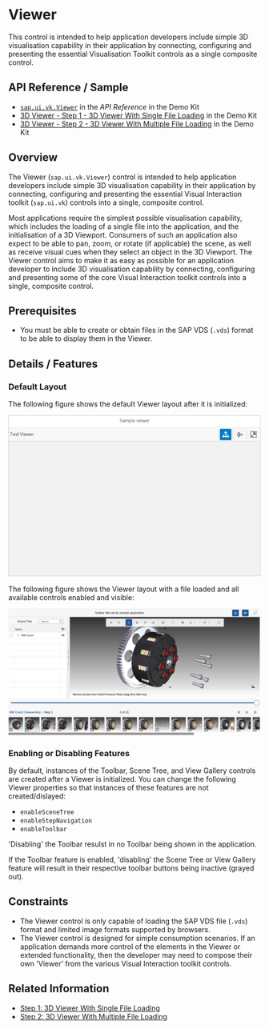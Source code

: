 <!-- loio7f7d55d9f29a43fb8bd782c86998a47d -->

# Viewer

This control is intended to help application developers include simple 3D visualisation capability in their application by connecting, configuring and presenting the essential Visualisation Toolkit controls as a single composite control.



<a name="loio7f7d55d9f29a43fb8bd782c86998a47d__section_ehp_gx1_qz"/>

## API Reference / Sample

-   [`sap.ui.vk.Viewer`](https://ui5.sap.com/#/api/sap.ui.vk.Viewer) in the *API Reference* in the Demo Kit
-   [3D Viewer - Step 1 - 3D Viewer With Single File Loading](https://ui5.sap.com/#/entity/sap.ui.vk.tutorial.VIT/sample/sap.ui.vk.tutorial.VIT.01) in the Demo Kit
-   [3D Viewer - Step 2 - 3D Viewer With Multiple File Loading](https://ui5.sap.com/#/entity/sap.ui.vk.tutorial.VIT/sample/sap.ui.vk.tutorial.VIT.02) in the Demo Kit



## Overview

The Viewer \(`sap.ui.vk.Viewer`\) control is intended to help application developers include simple 3D visualisation capability in their application by connecting, configuring and presenting the essential Visual Interaction toolkit \(`sap.ui.vk`\) controls into a single, composite control.

Most applications require the simplest possible visualisation capability, which includes the loading of a single file into the application, and the initialisation of a 3D Viewport. Consumers of such an application also expect to be able to pan, zoom, or rotate \(if applicable\) the scene, as well as receive visual cues when they select an object in the 3D Viewport. The Viewer control aims to make it as easy as possible for an application developer to include 3D visualisation capability by connecting, configuring and presenting some of the core Visual Interaction toolkit controls into a single, composite control.



## Prerequisites

-   You must be able to create or obtain files in the SAP VDS \(`.vds`\) format to be able to display them in the Viewer.



## Details / Features



### Default Layout

The following figure shows the default Viewer layout after it is initialized:

![](images/Viewer_-_No_File_Loaded_14b82c3.png)

The following figure shows the Viewer layout with a file loaded and all available controls enabled and visible:

![Viewer layout.](images/Image_SAPUI5_Viewer_ef86cfd.png)



### Enabling or Disabling Features

By default, instances of the Toolbar, Scene Tree, and View Gallery controls are created after a Viewer is initialized. You can change the following Viewer properties so that instances of these features are not created/dislayed:

-   `enableSceneTree`
-   `enableStepNavigation`
-   `enableToolbar`

'Disabling' the Toolbar resulst in no Toolbar being shown in the application.

If the Toolbar feature is enabled, 'disabling' the Scene Tree or View Gallery feature will result in their respective toolbar buttons being inactive \(grayed out\).



## Constraints

-   The Viewer control is only capable of loading the SAP VDS file \(`.vds`\) format and limited image formats supported by browsers.
-   The Viewer control is designed for simple consumption scenarios. If an application demands more control of the elements in the Viewer or extended functionality, then the developer may need to compose their own 'Viewer' from the various Visual Interaction toolkit controls.



## Related Information

-   [Step 1: 3D Viewer With Single File Loading](../03_Get-Started/step-1-3d-viewer-with-single-file-loading-0e21912.md)
-   [Step 2: 3D Viewer With Multiple File Loading](../03_Get-Started/step-2-3d-viewer-with-multiple-file-loading-80b0b57.md)


